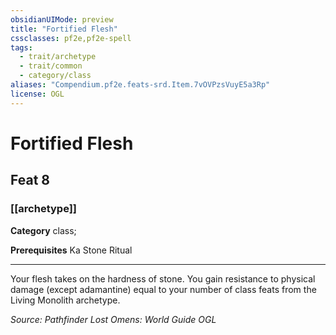 ```yaml
---
obsidianUIMode: preview
title: "Fortified Flesh"
cssclasses: pf2e,pf2e-spell
tags:
  - trait/archetype
  - trait/common
  - category/class
aliases: "Compendium.pf2e.feats-srd.Item.7vOVPzsVuyE5a3Rp"
license: OGL
---
```

# Fortified Flesh
## Feat 8
### [[archetype]]

**Category** class; 



**Prerequisites** Ka Stone Ritual
* * *
Your flesh takes on the hardness of stone. You gain resistance to physical damage (except adamantine) equal to your number of class feats from the Living Monolith archetype.

*Source: Pathfinder Lost Omens: World Guide*
*OGL*